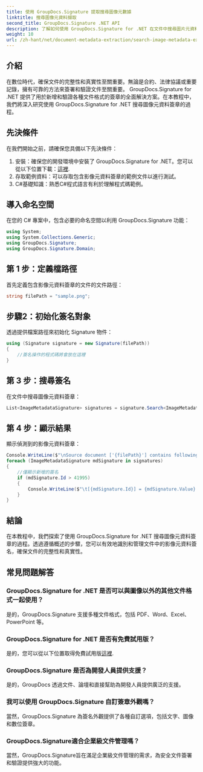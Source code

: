 ```yaml
---
title: 使用 GroupDocs.Signature 提取搜尋圖像元數據
linktitle: 搜尋圖像元資料擷取
second_title: GroupDocs.Signature .NET API
description: 了解如何使用 GroupDocs.Signature for .NET 在文件中搜尋圖片元資料簽章。輕鬆增強文件的完整性和真實性。
weight: 10
url: /zh-hant/net/document-metadata-extraction/search-image-metadata-extraction/
---
```

## 介紹
在數位時代，確保文件的完整性和真實性至關重要。無論是合約、法律協議或重要記錄，擁有可靠的方法來簽署和驗證文件至關重要。 GroupDocs.Signature for .NET 提供了用於新增和驗證各種文件格式的簽章的全面解決方案。在本教程中，我們將深入研究使用 GroupDocs.Signature for .NET 搜尋圖像元資料簽章的過程。 
## 先決條件
在我們開始之前，請確保您具備以下先決條件：
1. 安裝：確保您的開發環境中安裝了 GroupDocs.Signature for .NET。您可以從以下位置下載：[這裡](https://releases.groupdocs.com/signature/net/).
2. 存取範例資料：可以存取包含影像元資料簽章的範例文件以進行測試。
3. C#基礎知識：熟悉C#程式語言有利於理解程式碼範例。

## 導入命名空間
在您的 C# 專案中，包含必要的命名空間以利用 GroupDocs.Signature 功能：
```csharp
using System;
using System.Collections.Generic;
using GroupDocs.Signature;
using GroupDocs.Signature.Domain;
```
## 第 1 步：定義檔路徑
首先定義包含影像元資料簽章的文件的文件路徑：
```csharp
string filePath = "sample.png";
```
## 步驟2：初始化簽名對象
透過提供檔案路徑來初始化 Signature 物件：
```csharp
using (Signature signature = new Signature(filePath))
{
    //簽名操作的程式碼將會放在這裡
}
```
## 第 3 步：搜尋簽名
在文件中搜尋圖像元資料簽章：
```csharp
List<ImageMetadataSignature> signatures = signature.Search<ImageMetadataSignature>(SignatureType.Metadata);
```
## 第 4 步：顯示結果
顯示偵測到的影像元資料簽章：
```csharp
Console.WriteLine($"\nSource document ['{filePath}'] contains following signatures.");
foreach (ImageMetadataSignature mdSignature in signatures)
{
    //僅顯示新增的簽名
    if (mdSignature.Id > 41995)
    {
        Console.WriteLine($"\t[{mdSignature.Id}] = {mdSignature.Value} ({mdSignature.Type})");
    }
}
```

## 結論
在本教程中，我們探索了使用 GroupDocs.Signature for .NET 搜尋圖像元資料簽章的過程。透過遵循概述的步驟，您可以有效地識別和管理文件中的影像元資料簽名，確保文件的完整性和真實性。
## 常見問題解答
### GroupDocs.Signature for .NET 是否可以與圖像以外的其他文件格式一起使用？
是的，GroupDocs.Signature 支援多種文件格式，包括 PDF、Word、Excel、PowerPoint 等。
### GroupDocs.Signature for .NET 是否有免費試用版？
是的，您可以從以下位置取得免費試用版[這裡](https://releases.groupdocs.com/).
### GroupDocs.Signature 是否為開發人員提供支援？
是的，GroupDocs 透過文件、論壇和直接幫助為開發人員提供廣泛的支援。
### 我可以使用 GroupDocs.Signature 自訂簽章外觀嗎？
當然，GroupDocs.Signature 為簽名外觀提供了各種自訂選項，包括文字、圖像和數位簽章。
### GroupDocs.Signature適合企業級文件管理嗎？
當然，GroupDocs.Signature旨在滿足企業級文件管理的需求，為安全文件簽署和驗證提供強大的功能。